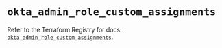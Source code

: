 # `okta_admin_role_custom_assignments`

Refer to the Terraform Registry for docs: [`okta_admin_role_custom_assignments`](https://registry.terraform.io/providers/okta/okta/4.15.0/docs/resources/admin_role_custom_assignments).
